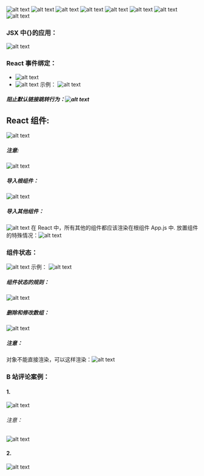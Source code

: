 ![alt text](image.png)
![alt text](image-1.png)
![alt text](image-2.png)
![alt text](image-3.png)
![alt text](image-4.png)
![alt text](image-5.png)
![alt text](image-6.png)
![alt text](image-7.png)

### JSX 中{}的应用：

![alt text](image-12.png)

### React 事件绑定：

- ![alt text](image-13.png)
- ![alt text](image-14.png)
  示例：
  ![alt text](image-15.png)

##### 阻止默认链接跳转行为：![alt text](image-8.png)

## React 组件:

![alt text](image-10.png)

##### 注意:

![alt text](image-16.png)

##### 导入根组件：

![alt text](image-17.png)

##### 导入其他组件：

![alt text](image-18.png)
在 React 中，所有其他的组件都应该渲染在根组件 App.js 中.
放置组件的特殊情况：![alt text](image-9.png)

### 组件状态：

![alt text](image-19.png)
示例：
![alt text](image-20.png)

##### 组件状态的规则：

![alt text](image-21.png)

##### 删除和修改数组：

![alt text](image-22.png)

##### 注意：

对象不能直接渲染，可以这样渲染：![alt text](image-11.png)

### B 站评论案例：

#### 1.

![alt text](image-23.png)

###### 注意：

![alt text](image-24.png)

#### 2.

![alt text](image-23.png)
